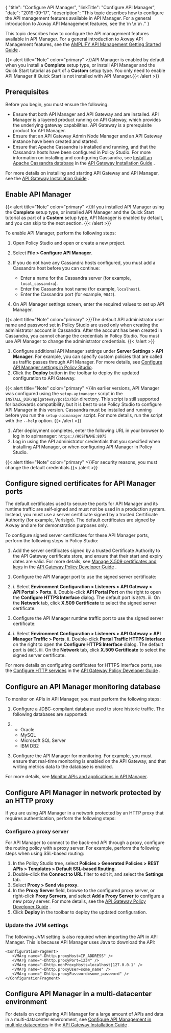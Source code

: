 {
"title": "Configure API Manager",
"linkTitle": "Configure API Manager",
"date": "2019-09-17",
"description": "This topic describes how to configure the API management features available in API Manager. For a general introduction to Axway API Management features, see the \\n \\n \\n ."
}
﻿

This topic describes how to configure the API management features available in API Manager. For a general introduction to Axway API Management features, see the
[AMPLIFY API Management Getting Started Guide](/bundle/APIManagementPlus_GettingStartedGuide_allOS_en_HTML5/)
.

{{< alert title="Note" color="primary" >}}API Manager is enabled by default when you install a **Complete** setup type, or install API Manager and the Quick Start tutorial as part of a **Custom** setup type. You only need to enable API Manager if Quick Start is not installed with API Manager.{{< /alert >}}

Prerequisites
-------------

Before you begin, you must ensure the following:

-   Ensure that both API Manager and API Gateway and are installed. API Manager is a layered product running on API Gateway, which provides the underlying gateway capabilities. API Gateway is a prerequisite product for API Manager.
-   Ensure that an API Gateway Admin Node Manager and an API Gateway instance have been created and started.
-   Ensure that Apache Cassandra is installed and running, and that the Cassandra hosts have been configured in Policy Studio. For more information on installing and configuring Cassandra, see
    [Install an Apache Cassandra database](/csh?context=301&product=prod-api-gateway-77)
    in the
    [API Gateway Installation Guide](/bundle/APIGateway_77_InstallationGuide_allOS_en_HTML5/)
    .

For more details on installing and starting API Gateway and API Manager, see the
[API Gateway Installation Guide](/bundle/APIGateway_77_InstallationGuide_allOS_en_HTML5/)
.

Enable API Manager
------------------

{{< alert title="Note" color="primary" >}}If you installed API Manager using the **Complete** setup type, or installed API Manager and the Quick Start tutorial as part of a **Custom** setup type, API Manager is enabled by default, and you can skip to the next section. {{< /alert >}}

To enable API Manager, perform the following steps:

1.  Open Policy Studio and open or create a new project.
2.  Select **File > Configure API Manager**.
3.  If you do not have any Cassandra hosts configured, you must add a Cassandra host before you can continue:
    -   Enter a name for the Cassandra server (for example, `local_cassandra`).
    -   Enter the Cassandra host name (for example, `localhost`).
    -   Enter the Cassandra port (for example, `9042`).

    >
4.  On API Manager settings screen, enter the required values to set up API Manager.

{{< alert title="Note" color="primary" >}}The default API administrator user name and password set in Policy Studio are used only when creating the administrator account in Cassandra. After the account has been created in Cassandra, you cannot change the credentials in Policy Studio. You must use API Manager to change the administrator credentials. {{< /alert >}}

1.  Configure additional API Manager settings under **Server Settings > API Manager**. For example, you can specify custom policies that are called as traffic passes through API Manager. For more details, see [Configure API Manager settings in Policy Studio](api_mgmt_config_ps.htm).
2.  Click the **Deploy** button in the toolbar to deploy the updated configuration to API Gateway.

{{< alert title="Note" color="primary" >}}In earlier versions, API Manager was configured using the `setup-apimanager` script in the `INSTALL_DIR/apigateway/posix/bin` directory. This script is still supported for backwards compatibility, but it is best to use Policy Studio to configure API Manager in this version. Cassandra must be installed and running before you run the `setup-apimanager` script. For more details, run the script with the `--help` option. {{< /alert >}}

1.  After deployment completes, enter the following URL in your browser to log in to apimanager: `https://HOSTNAME:8075`
2.  Log in using the API administrator credentials that you specified when installing API Manager, or when configuring API Manager in Policy Studio.

{{< alert title="Note" color="primary" >}}For security reasons, you must change the default credentials.{{< /alert >}}

Configure signed certificates for API Manager ports
---------------------------------------------------

The default certificates used to secure the ports for API Manager and its runtime traffic are self-signed and must not be used in a production system. Instead, you must use a server certificate signed by a trusted Certificate Authority (for example, Verisign). The default certificates are signed by Axway and are for demonstration purposes only.

To configure signed server certificates for these API Manager ports, perform the following steps in Policy Studio:

1.  Add the server certificates signed by a trusted Certificate Authority to the API Gateway certificate store, and ensure that their start and expiry dates are valid. For more details, see
    [Manage X.509 certificates and keys](/csh?context=619&product=prod-api-gateway-77)
    in the
    [API Gateway Policy Developer Guide](/bundle/APIGateway_77_PolicyDevGuide_allOS_en_HTML5/)
    .

<!-- -->

1.  Configure the API Manager port to use the signed server certificate:
2.  i.  Select **Environment Configuration > Listeners > API Gateway > API Portal > Ports**.
    ii. Double-click **API Portal Port** on the right to open the **Configure HTTPS Interface** dialog. The default port is `8075`.
    iii. On the **Network** tab, click **X.509 Certificate** to select the signed server certificate.

3.  Configure the API Manager runtime traffic port to use the signed server certificate:
4.  i.  Select **Environment Configuration > Listeners > API Gateway > API Manager Traffic > Ports**.
    ii. Double-click **Portal Traffic HTTPS Interface** on the right to open the **Configure HTTPS Interface** dialog. The default port is `8065`.
    iii. On the **Network** tab, click **X.509 Certificate** to select the signed server certificate.

For more details on configuring certificates for HTTPS interface ports, see the
[Configure HTTP services](/csh?context=610&product=prod-api-gateway-77)
in the
[API Gateway Policy Developer Guide](/bundle/APIGateway_77_PolicyDevGuide_allOS_en_HTML5/)
.

Configure an API Manager monitoring database
--------------------------------------------

To monitor on APIs in API Manager, you must perform the following steps:

1.  Configure a JDBC-compliant database used to store historic traffic. The following databases are supported:
2.  -   Oracle
    -   MySQL
    -   Microsoft SQL Server
    -   IBM DB2

3.  Configure the API Manager for monitoring. For example, you must ensure that real-time monitoring is enabled on the API Gateway, and that writing metrics data to the database is enabled.

For more details, see [Monitor APIs and applications in API Manager](api_mgmt_monitor.htm).

Configure API Manager in network protected by an HTTP proxy
-----------------------------------------------------------

If you are using API Manager in a network protected by an HTTP proxy that requires authentication, perform the following steps:

### Configure a proxy server

For API Manager to connect to the back-end API through a proxy, configure the routing policy with a proxy server. For example, perform the following steps when using SSL-based routing:

1.  In the Policy Studio tree, select **Policies > Generated Policies > REST APIs > Templates > Default SSL-based Routing**.
2.  Double-click the **Connect to URL** filter to edit it, and select the **Settings** tab.
3.  Select **Proxy > Send via proxy**.
4.  In the **Proxy Server** field, browse to the configured proxy server, or right-click **Proxy Servers**, and select **Add a Proxy Server** to configure a new proxy server. For more details, see the
    [API Gateway Policy Developer Guide](/bundle/APIGateway_77_PolicyDevGuide_allOS_en_HTML5/)
    .
5.  Click **Deploy** in the toolbar to deploy the updated configuration.

### Update the JVM settings

The following JVM setting is also required when importing the API in API Manager. This is because API Manager uses Java to download the API:

``` {space="preserve"}
<ConfigurationFragment>
   <VMArg name="-Dhttp.proxyHost=IP_ADDRESS" />
   <VMArg name="-Dhttp.proxyPort=1234" />
   <VMArg name="-Dhttp.nonProxyHosts=localhost|127.0.0.1" />
   <VMArg name="-Dhttp.proxyUser=some_name" />
   <VMArg name="-Dhttp.proxyPassword=some_password" />
</ConfigurationFragment>
```

Configure API Manager in a multi-datacenter environment
-------------------------------------------------------

For details on configuring API Manager for a large amount of APIs and data in a multi-datacenter environment, see
[Configure API Management in multiple datacenters](/csh?context=303&product=prod-api-gateway-77)
in the
[API Gateway Installation Guide](/bundle/APIGateway_77_InstallationGuide_allOS_en_HTML5/)
.

